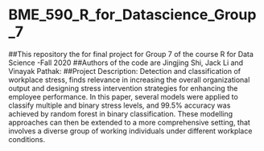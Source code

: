 # BME_590_R_for_Datascience_Group_7
##This repository the for final project for Group 7 of the course R for Data Science -Fall 2020
##Authors of the code are Jingjing Shi, Jack Li and Vinayak Pathak:
##Project Description:
Detection  and  classification of workplace stress, finds relevance in increasing the overall organizational output and designing stress intervention strategies for enhancing the employee performance. In this paper, several models were applied to classify multiple and binary stress levels, and 99.5% accuracy was achieved by random forest in binary classification. These modelling approaches can then be extended to a more comprehensive setting, that involves a diverse group of working individuals under different workplace conditions.





